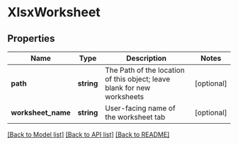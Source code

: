 # XlsxWorksheet

## Properties
Name | Type | Description | Notes
------------ | ------------- | ------------- | -------------
**path** | **string** | The Path of the location of this object; leave blank for new worksheets | [optional] 
**worksheet_name** | **string** | User-facing name of the worksheet tab | [optional] 

[[Back to Model list]](../README.md#documentation-for-models) [[Back to API list]](../README.md#documentation-for-api-endpoints) [[Back to README]](../README.md)


